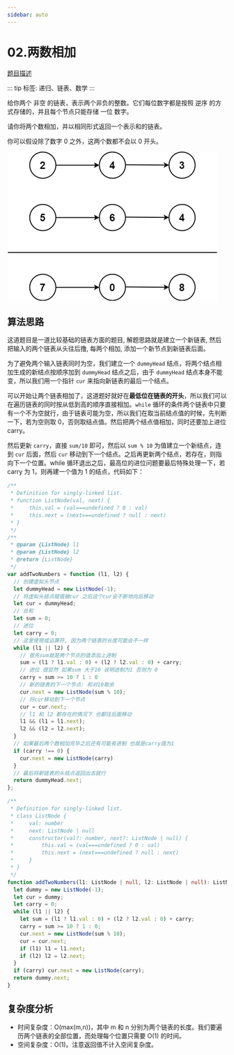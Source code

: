 ```yaml
---
sidebar: auto
---
```


# 02.两数相加
[题目描述](https://leetcode-cn.com/problems/add-two-numbers/)

::: tip
标签: 递归、链表、数学
:::

给你两个 非空 的链表，表示两个非负的整数。它们每位数字都是按照 逆序 的方式存储的，并且每个节点只能存储 一位 数字。

请你将两个数相加，并以相同形式返回一个表示和的链表。

你可以假设除了数字 0 之外，这两个数都不会以 0 开头。

![两数相加](../../images/leetcode/02/01.jpeg)

## 算法思路

这道题目是一道比较基础的链表方面的题目, 解题思路就是建立一个新链表, 然后把输入的两个链表从头往后撸, 每两个相加, 添加一个新节点到新链表后面。

为了避免两个输入链表同时为空，我们建立一个 `dummyHead` 结点，将两个结点相加生成的新结点按顺序加到 `dummyHead` 结点之后，由于 `dummyHead` 结点本身不能变，所以我们用一个指针 `cur` 来指向新链表的最后一个结点。

可以开始让两个链表相加了，这道题好就好在**最低位在链表的开头**，所以我们可以在遍历链表的同时按从低到高的顺序直接相加。`while` 循环的条件两个链表中只要有一个不为空就行，由于链表可能为空，所以我们在取当前结点值的时候，先判断一下，若为空则取 0，否则取结点值。然后把两个结点值相加，同时还要加上进位 carry。

然后更新 `carry`，直接 `sum/10` 即可，然后以 `sum % 10` 为值建立一个新结点，连到 `cur` 后面，然后 `cur` 移动到下一个结点。之后再更新两个结点，若存在，则指向下一个位置。while 循环退出之后，最高位的进位问题要最后特殊处理一下，若 carry 为 1，则再建一个值为 1 的结点，代码如下：

```js []
/**
 * Definition for singly-linked list.
 * function ListNode(val, next) {
 *     this.val = (val===undefined ? 0 : val)
 *     this.next = (next===undefined ? null : next)
 * }
 */
/**
 * @param {ListNode} l1
 * @param {ListNode} l2
 * @return {ListNode}
 */
var addTwoNumbers = function (l1, l2) {
  // 创建虚拟头节点
  let dummyHead = new ListNode(-1);
  // 将虚拟头结点赋值被cur 之后这个cur会不断地向后移动 
  let cur = dummyHead;
  // 总和
  let sum = 0;
  // 进位
  let carry = 0;
  // 这里使用或运算符, 因为两个链表的长度可能会不一样 
  while (l1 || l2) {
    // 首先sum就是两个节点的值添加上进制
    sum = (l1 ? l1.val : 0) + (l2 ? l2.val : 0) + carry;
    // 进位 很显然 如果sum 大于10 说明进制为1 否则为 0
    carry = sum >= 10 ? 1 : 0
    // 新的链表的下一个节点: 和对10取余
    cur.next = new ListNode(sum % 10);
    // 将cur移动到下一个节点
    cur = cur.next;
    // l1 和 l2 都存在的情况下 也都往后面移动
    l1 && (l1 = l1.next);
    l2 && (l2 = l2.next);
  }
  // 如果最后两个数相加完毕之后还有可能有进制 也就是carry值为1
  if (carry !== 0) {
    cur.next = new ListNode(carry)
  }
  // 最后将新链表的头结点返回出去就行
  return dummyHead.next;
}; 
```

```ts
/**
 * Definition for singly-linked list.
 * class ListNode {
 *     val: number
 *     next: ListNode | null
 *     constructor(val?: number, next?: ListNode | null) {
 *         this.val = (val===undefined ? 0 : val)
 *         this.next = (next===undefined ? null : next)
 *     }
 * }
 */
function addTwoNumbers(l1: ListNode | null, l2: ListNode | null): ListNode | null {
  let dummy = new ListNode(-1);
  let cur = dummy;
  let carry = 0;
  while (l1 || l2) {
    let sum = (l1 ? l1.val : 0) + (l2 ? l2.val : 0) + carry;
    carry = sum >= 10 ? 1 : 0;
    cur.next = new ListNode(sum % 10);
    cur = cur.next;
    if (l1) l1 = l1.next;
    if (l2) l2 = l2.next;
  }
  if (carry) cur.next = new ListNode(carry);
  return dummy.next;
}
```

## 复杂度分析

- 时间复杂度：O(max(m,n))，其中 m 和 n 分别为两个链表的长度。我们要遍历两个链表的全部位置，而处理每个位置只需要 O(1) 的时间。
- 空间复杂度：O(1)。注意返回值不计入空间复杂度。
